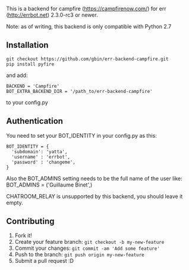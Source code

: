 
This is a backend for campfire (https://campfirenow.com/) for err (http://errbot.net) 2.3.0-rc3 or newer.

Note: as of writing, this backend is only compatible with Python 2.7

## Installation

```
git checkout https://github.com/gbin/err-backend-campfire.git
pip install pyfire
```

and add:

```
BACKEND = 'Campfire'
BOT_EXTRA_BACKEND_DIR = '/path_to/err-backend-campfire'
```

to your config.py

## Authentication

You need to set your BOT_IDENTITY in your config.py as this:

```
BOT_IDENTITY = {
  'subdomain': 'yatta',
  'username' : 'errbot',
  'password' : 'changeme',
}
```

Also the BOT_ADMINS setting needs to be the full name of the user like:
BOT_ADMINS = ('Guillaume Binet',)

CHATROOM_RELAY is unsupported by this backend, you should leave it empty.

## Contributing

1. Fork it!
2. Create your feature branch: `git checkout -b my-new-feature`
3. Commit your changes: `git commit -am 'Add some feature'`
4. Push to the branch: `git push origin my-new-feature`
5. Submit a pull request :D
